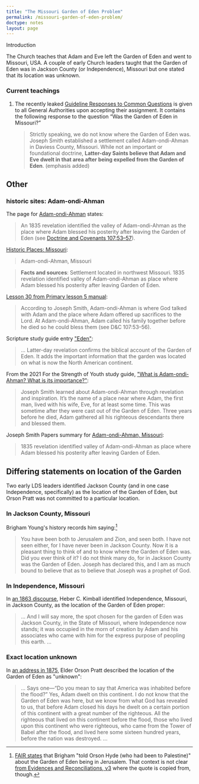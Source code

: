 ```yaml
---
title: "The Missouri Garden of Eden Problem"
permalink: /missouri-garden-of-eden-problem/
doctype: notes
layout: page
---
```


Introduction

The Church teaches that Adam and Eve left the Garden of Eden and went to Missouri, USA. A couple of early Church leaders taught that the Garden of Eden was in Jackson County (or Independence), Missouri but one stated that its location was unknown.

### Current teachings

1. The recently leaked [Guideline Responses to Common Questions](https://mormonleaks.io/wiki/index.php?title=File:Guideline_Responses_to_Common_Questions.pdf) is given to all General Authorities upon accepting their assignment. It contains the following response to the question “Was the Garden of Eden in Missouri?”

    > Strictly speaking, we do not know where the Garden of Eden was. Joseph Smith established a settlement called Adam-ondi-Ahman in Daviess County, Missouri. While not an important or foundational doctrine, **Latter-day Saints believe that Adam and Eve dwelt in that area after being expelled from the Garden of Eden**. (emphasis added)

## Other 

### historic sites: Adam-ondi-Ahman

The page for [Adam-ondi-Ahman](https://www.churchofjesuschrist.org/learn/historic-sites/missouri/adam-ondi-ahman?lang=eng) states:

> An 1835 revelation identified the valley of Adam-ondi-Ahman as the place where Adam blessed his posterity after leaving the Garden of Eden (see [Doctrine and Covenants 107:53–57](https://www.churchofjesuschrist.org/study/scriptures/dc-testament/dc/107.53-57?lang=eng#p53)).

[Historic Places: Missouri](https://www.churchofjesuschrist.org/study/history/doctrine-and-covenants-historical-resources/historic-places-missouri?lang=eng):

> Adam-ondi-Ahman, Missouri

> **Facts and sources**: Settlement located in northwest Missouri. 1835 revelation identified valley of Adam-ondi-Ahman as place where Adam blessed his posterity after leaving Garden of Eden.

[Lesson 30 from Primary lesson 5 manual](https://www.churchofjesuschrist.org/manual/primary-5/lesson-30?lang=eng):

> According to Joseph Smith, Adam-ondi-Ahman is where God talked with Adam and the place where Adam offered up sacrifices to the Lord. At Adam-ondi-Ahman, Adam called his family together before he died so he could bless them (see D&C 107:53–56).


Scripture study guide entry ["Eden"](https://www.churchofjesuschrist.org/study/scriptures/gs/eden?lang=eng):

> ... Latter-day revelation confirms the biblical account of the Garden of Eden. It adds the important information that the garden was located on what is now the North American continent.

From the 2021 For the Strength of Youth study guide, ["What is Adam-ondi-Ahman? What is its importance?"](https://www.churchofjesuschrist.org/study/ftsoy/2021/10/questions-and-answers/14_adam-ondi-ahman?lang=eng):

> Joseph Smith learned about Adam-ondi-Ahman through revelation and inspiration. It’s the name of a place near where Adam, the first man, lived with his wife, Eve, for at least some time. This was sometime after they were cast out of the Garden of Eden. Three years before he died, Adam gathered all his righteous descendants there and blessed them.

Joseph Smith Papers summary for [Adam-ondi-Ahman, Missouri](https://www.josephsmithpapers.org/place/adam-ondi-ahman-missouri):

> 1835 revelation identified valley of Adam-ondi-Ahman as place where Adam blessed his posterity after leaving Garden of Eden.


## Differing statements on location of the Garden

Two early LDS leaders identified Jackson County (and in one case Independence,
specifically) as the location of the Garden of Eden, but Orson Pratt was not
committed to a particular location.

### In Jackson County, Missouri

Brigham Young's history records him saying:[^brigham_young_to_orson_hyde]

> You have been both to Jerusalem and Zion, and seen both. I have not seen either, for I have never been in Jackson County. Now it is a pleasant thing to think of and to know where the Garden of Eden was. Did you ever think of it? I do not think many do, for in Jackson County was the Garden of Eden. Joseph has declared this, and I am as much bound to believe that as to believe that Joseph was a prophet of God.

### In Independence, Missouri

In [an 1863 discourse](https://jod.mrm.org/10/233), Heber C. Kimball identified Independence, Missouri, in Jackson County, as the location of the Garden of Eden proper:

> ... And I will say more, the spot chosen for the garden of Eden was Jackson County, in the State of Missouri, where Independence now stands; it was occupied in the morn of creation by Adam and his associates who came with him for the express purpose of peopling this earth. ...

### Exact location unknown

In [an address in 1875](https://jod.mrm.org/18/57), Elder Orson Pratt described the location of the Garden of Eden as "unknown":

> ... Says one—“Do you mean to say that America was inhabited before the flood?” Yes, Adam dwelt on this continent. I do not know that the Garden of Eden was here, but we know from what God has revealed to us, that before Adam closed his days he dwelt on a certain portion of this continent with a great number of the righteous. All the righteous that lived on this continent before the flood, those who lived upon this continent who were righteous, who came from the Tower of Babel after the flood, and lived here some sixteen hundred years, before the nation was destroyed. ...

[^brigham_young_to_orson_hyde]: [FAIR states](https://web.archive.org/web/20221018025852/https://www.fairlatterdaysaints.org/answers/Question:_What_statements_have_Latter-day_Saints_leaders_made_regarding_the_location_of_the_Garden_of_Eden%3F) that Brigham "told Orson Hyde (who had been to Palestine)" about the Garden of Eden being in Jerusalem. That context is not clear [from Evidences and Reconciliations, v3](https://archive.org/details/evidencesreconci03widt/page/160/mode/2up?q=%22Garden+of+Eden%22) where the quote is copied from, though.
